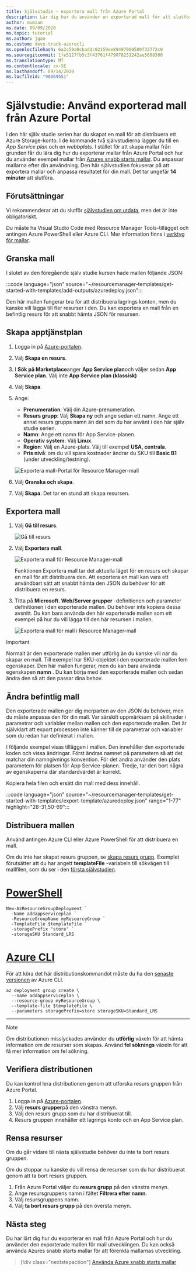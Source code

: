 ```yaml
---
title: Självstudie – exportera mall från Azure Portal
description: Lär dig hur du använder en exporterad mall för att slutföra din mall utveckling.
author: mumian
ms.date: 09/09/2020
ms.topic: tutorial
ms.author: jgao
ms.custom: devx-track-azurecli
ms.openlocfilehash: 6a2c59a9cbaddc02159ee89497900509f33772c0
ms.sourcegitcommit: 1fe5127fb5c3f43761f479078251242ae5688386
ms.translationtype: MT
ms.contentlocale: sv-SE
ms.lasthandoff: 09/14/2020
ms.locfileid: "90069551"
---
```

# <a name="tutorial-use-exported-template-from-the-azure-portal"></a>Självstudie: Använd exporterad mall från Azure Portal

I den här själv studie serien har du skapat en mall för att distribuera ett Azure Storage-konto. I de kommande två självstudierna lägger du till en *App Service plan* och en *webbplats*. I stället för att skapa mallar från grunden får du lära dig hur du exporterar mallar från Azure Portal och hur du använder exempel mallar från [Azures snabb starts mallar](https://azure.microsoft.com/resources/templates/). Du anpassar mallarna efter din användning. Den här självstudien fokuserar på att exportera mallar och anpassa resultatet för din mall. Det tar ungefär **14 minuter** att slutföra.

## <a name="prerequisites"></a>Förutsättningar

Vi rekommenderar att du slutför [självstudien om utdata](template-tutorial-add-outputs.md), men det är inte obligatoriskt.

Du måste ha Visual Studio Code med Resource Manager Tools-tillägget och antingen Azure PowerShell eller Azure CLI. Mer information finns i [verktyg för mallar](template-tutorial-create-first-template.md#get-tools).

## <a name="review-template"></a>Granska mall

I slutet av den föregående själv studie kursen hade mallen följande JSON:

:::code language="json" source="~/resourcemanager-templates/get-started-with-templates/add-outputs/azuredeploy.json":::

Den här mallen fungerar bra för att distribuera lagrings konton, men du kanske vill lägga till fler resurser i den. Du kan exportera en mall från en befintlig resurs för att snabbt hämta JSON för resursen.

## <a name="create-app-service-plan"></a>Skapa apptjänstplan

1. Logga in på [Azure-portalen](https://portal.azure.com).
1. Välj **Skapa en resurs**.
1. I **Sök på Marketplace**anger **App Service plan**och väljer sedan **App Service plan**.  Välj inte **App Service plan (klassisk)**
1. Välj **Skapa**.
1. Ange:

    - **Prenumeration**: Välj din Azure-prenumeration.
    - **Resurs grupp**: Välj **Skapa ny** och ange sedan ett namn. Ange ett annat resurs grupps namn än det som du har använt i den här själv studie serien.
    - **Namn**: Ange ett namn för App Service-planen.
    - **Operativ system**: Välj **Linux**.
    - **Region**: Välj en Azure-plats. Välj till exempel **USA, centrala**.
    - **Pris nivå**: om du vill spara kostnader ändrar du SKU till **Basic B1** (under utveckling/testning).

    ![Exportera mall-Portal för Resource Manager-mall](./media/template-tutorial-export-template/resource-manager-template-export.png)
1. Välj **Granska och skapa**.
1. Välj **Skapa**. Det tar en stund att skapa resursen.

## <a name="export-template"></a>Exportera mall

1. Välj **Gå till resurs**.

    ![Gå till resurs](./media/template-tutorial-export-template/resource-manager-template-export-go-to-resource.png)

1. Välj **Exportera mall**.

    ![Exportera mall för Resource Manager-mall](./media/template-tutorial-export-template/resource-manager-template-export-template.png)

   Funktionen Exportera mall tar det aktuella läget för en resurs och skapar en mall för att distribuera den. Att exportera en mall kan vara ett användbart sätt att snabbt hämta den JSON du behöver för att distribuera en resurs.

1. Titta på **Microsoft. Web/Server grupper** -definitionen och parameter definitionen i den exporterade mallen. Du behöver inte kopiera dessa avsnitt. Du kan bara använda den här exporterade mallen som ett exempel på hur du vill lägga till den här resursen i mallen.

    ![Exportera mall för mall i Resource Manager-mall](./media/template-tutorial-export-template/resource-manager-template-exported-template.png)

> [!IMPORTANT]
> Normalt är den exporterade mallen mer utförlig än du kanske vill när du skapar en mall. Till exempel har SKU-objektet i den exporterade mallen fem egenskaper. Den här mallen fungerar, men du kan bara använda egenskapen **namn** . Du kan börja med den exporterade mallen och sedan ändra den så att den passar dina behov.

## <a name="revise-existing-template"></a>Ändra befintlig mall

Den exporterade mallen ger dig merparten av den JSON du behöver, men du måste anpassa den för din mall. Var särskilt uppmärksam på skillnader i parametrar och variabler mellan mallen och den exporterade mallen. Det är självklart att export processen inte känner till de parametrar och variabler som du redan har definierat i mallen.

I följande exempel visas tilläggen i mallen. Den innehåller den exporterade koden och vissa ändringar. Först ändras namnet på parametern så att det matchar din namngivnings konvention. För det andra använder den plats parametern för platsen för App Service-planen. Tredje, tar den bort några av egenskaperna där standardvärdet är korrekt.

Kopiera hela filen och ersätt din mall med dess innehåll.

:::code language="json" source="~/resourcemanager-templates/get-started-with-templates/export-template/azuredeploy.json" range="1-77" highlight="28-31,50-69":::

## <a name="deploy-template"></a>Distribuera mallen

Använd antingen Azure CLI eller Azure PowerShell för att distribuera en mall.

Om du inte har skapat resurs gruppen, se [skapa resurs grupp](template-tutorial-create-first-template.md#create-resource-group). Exemplet förutsätter att du har angett **templateFile** -variabeln till sökvägen till mallfilen, som du ser i den [första självstudien](template-tutorial-create-first-template.md#deploy-template).

# <a name="powershell"></a>[PowerShell](#tab/azure-powershell)

```azurepowershell
New-AzResourceGroupDeployment `
  -Name addappserviceplan `
  -ResourceGroupName myResourceGroup `
  -TemplateFile $templateFile `
  -storagePrefix "store" `
  -storageSKU Standard_LRS
```

# <a name="azure-cli"></a>[Azure CLI](#tab/azure-cli)

För att köra det här distributionskommandot måste du ha den [senaste versionen](/cli/azure/install-azure-cli) av Azure CLI.

```azurecli
az deployment group create \
  --name addappserviceplan \
  --resource-group myResourceGroup \
  --template-file $templateFile \
  --parameters storagePrefix=store storageSKU=Standard_LRS
```

---

> [!NOTE]
> Om distributionen misslyckades använder du **utförlig** växeln för att hämta information om de resurser som skapas. Använd **fel söknings** växeln för att få mer information om fel sökning.

## <a name="verify-deployment"></a>Verifiera distributionen

Du kan kontrol lera distributionen genom att utforska resurs gruppen från Azure Portal.

1. Logga in på [Azure-portalen](https://portal.azure.com).
1. Välj **resurs grupper**på den vänstra menyn.
1. Välj den resurs grupp som du har distribuerat till.
1. Resurs gruppen innehåller ett lagrings konto och en App Service plan.

## <a name="clean-up-resources"></a>Rensa resurser

Om du går vidare till nästa självstudie behöver du inte ta bort resurs gruppen.

Om du stoppar nu kanske du vill rensa de resurser som du har distribuerat genom att ta bort resurs gruppen.

1. Från Azure Portal väljer du **resurs grupp** på den vänstra menyn.
2. Ange resursgruppens namn i fältet **Filtrera efter namn**.
3. Välj resursgruppens namn.
4. Välj **ta bort resurs grupp** på den översta menyn.

## <a name="next-steps"></a>Nästa steg

Du har lärt dig hur du exporterar en mall från Azure Portal och hur du använder den exporterade mallen för mall utvecklingen. Du kan också använda Azures snabb starts mallar för att förenkla mallarnas utveckling.

> [!div class="nextstepaction"]
> [Använda Azure snabb starts mallar](template-tutorial-quickstart-template.md)
